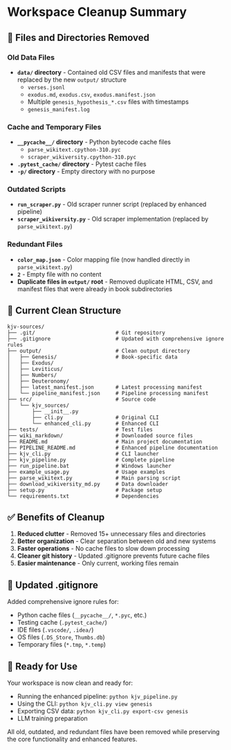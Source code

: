 # Workspace Cleanup Summary

## 🧹 Files and Directories Removed

### Old Data Files
- **`data/` directory** - Contained old CSV files and manifests that were replaced by the new `output/` structure
  - `verses.jsonl`
  - `exodus.md`, `exodus.csv`, `exodus.manifest.json`
  - Multiple `genesis_hypothesis_*.csv` files with timestamps
  - `genesis_manifest.log`

### Cache and Temporary Files
- **`__pycache__/` directory** - Python bytecode cache files
  - `parse_wikitext.cpython-310.pyc`
  - `scraper_wikiversity.cpython-310.pyc`
- **`.pytest_cache/` directory** - Pytest cache files
- **`-p/` directory** - Empty directory with no purpose

### Outdated Scripts
- **`run_scraper.py`** - Old scraper runner script (replaced by enhanced pipeline)
- **`scraper_wikiversity.py`** - Old scraper implementation (replaced by `parse_wikitext.py`)

### Redundant Files
- **`color_map.json`** - Color mapping file (now handled directly in `parse_wikitext.py`)
- **`2`** - Empty file with no content
- **Duplicate files in `output/` root** - Removed duplicate HTML, CSV, and manifest files that were already in book subdirectories

## 📁 Current Clean Structure

```
kjv-sources/
├── .git/                          # Git repository
├── .gitignore                     # Updated with comprehensive ignore rules
├── output/                        # Clean output directory
│   ├── Genesis/                   # Book-specific data
│   ├── Exodus/
│   ├── Leviticus/
│   ├── Numbers/
│   ├── Deuteronomy/
│   ├── latest_manifest.json       # Latest processing manifest
│   └── pipeline_manifest.json     # Pipeline processing manifest
├── src/                           # Source code
│   └── kjv_sources/
│       ├── __init__.py
│       ├── cli.py                 # Original CLI
│       └── enhanced_cli.py        # Enhanced CLI
├── tests/                         # Test files
├── wiki_markdown/                 # Downloaded source files
├── README.md                      # Main project documentation
├── PIPELINE_README.md             # Enhanced pipeline documentation
├── kjv_cli.py                     # CLI launcher
├── kjv_pipeline.py                # Complete pipeline
├── run_pipeline.bat               # Windows launcher
├── example_usage.py               # Usage examples
├── parse_wikitext.py              # Main parsing script
├── download_wikiversity_md.py     # Data downloader
├── setup.py                       # Package setup
└── requirements.txt               # Dependencies
```

## ✅ Benefits of Cleanup

1. **Reduced clutter** - Removed 15+ unnecessary files and directories
2. **Better organization** - Clear separation between old and new systems
3. **Faster operations** - No cache files to slow down processing
4. **Cleaner git history** - Updated .gitignore prevents future cache files
5. **Easier maintenance** - Only current, working files remain

## 🔧 Updated .gitignore

Added comprehensive ignore rules for:
- Python cache files (`__pycache__/`, `*.pyc`, etc.)
- Testing cache (`.pytest_cache/`)
- IDE files (`.vscode/`, `.idea/`)
- OS files (`.DS_Store`, `Thumbs.db`)
- Temporary files (`*.tmp`, `*.temp`)

## 🚀 Ready for Use

Your workspace is now clean and ready for:
- Running the enhanced pipeline: `python kjv_pipeline.py`
- Using the CLI: `python kjv_cli.py view genesis`
- Exporting CSV data: `python kjv_cli.py export-csv genesis`
- LLM training preparation

All old, outdated, and redundant files have been removed while preserving the core functionality and enhanced features. 